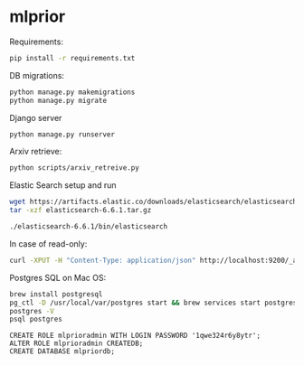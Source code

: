 # mlprior

Requirements:

```bash
pip install -r requirements.txt
```

DB migrations:

```bash
python manage.py makemigrations
python manage.py migrate
```

Django server

```bash
python manage.py runserver
```

Arxiv retrieve:

```bash
python scripts/arxiv_retreive.py
```


Elastic Search setup and run

```bash
wget https://artifacts.elastic.co/downloads/elasticsearch/elasticsearch-6.6.1.tar.gz
tar -xzf elasticsearch-6.6.1.tar.gz

./elasticsearch-6.6.1/bin/elasticsearch
```

In case of read-only:
```bash
curl -XPUT -H "Content-Type: application/json" http://localhost:9200/_all/_settings -d '{"index.blocks.read_only_allow_delete": null}'
```

Postgres SQL on Mac OS:
```bash
brew install postgresql
pg_ctl -D /usr/local/var/postgres start && brew services start postgresql
postgres -V
psql postgres

```
```postgresql
CREATE ROLE mlprioradmin WITH LOGIN PASSWORD '1qwe324r6y8ytr';
ALTER ROLE mlprioradmin CREATEDB; 
CREATE DATABASE mlpriordb;
```

